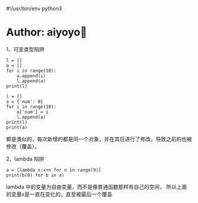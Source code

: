 #!/usr/bin/env python3
# Author: aiyoyo🍉

1、可变类型陷阱
```
l = []
a = []
for i in range(10):
    a.append(i)
    l.append(a)
print(l)
```

```
l = []
a = {'num': 0}
for i in range(10):
    a['num'] = i
    l.append(a)
print(l)
print(a)
```

都是类似的，每次新增的都是同一个对象，并在其后进行了修改，导致之前的也被修改（覆盖）。

2、lambda 陷阱
```
a = [lambda x:x+n for n in range(9)]
print(b(0) for b in a)
```

lambda 中的变量为自由变量，而不是像普通函数那样有自己的空间，
所以上面的变量x是一直在变化的，直至被最后一个覆盖
